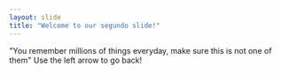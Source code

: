 ```yaml
---
layout: slide
title: "Welcome to our segundo slide!"
---
```

"You remember millions of things everyday, make sure this is not one of them"
Use the left arrow to go back!


